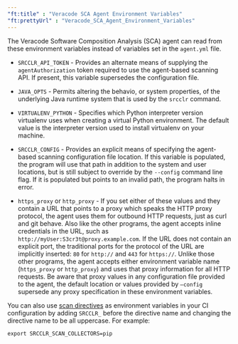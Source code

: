 ```yaml
---
"ft:title" : "Veracode SCA Agent Environment Variables"
"ft:prettyUrl" : "Veracode_SCA_Agent_Environment_Variables"
---
```


The Veracode Software Composition Analysis (SCA) agent can read from these environment variables instead of variables set in the `agent.yml` file.

-   `SRCCLR_API_TOKEN` - Provides an alternate means of supplying the `agentAuthorization` token required to use the agent-based scanning API. If present, this variable supersedes the configuration file.

-   `JAVA_OPTS` - Permits altering the behavio, or system properties, of the underlying Java runtime system that is used by the `srcclr` command.

-   `VIRTUALENV_PYTHON` - Specifies which Python interpreter version virtualenv uses when creating a virtual Python environment. The default value is the interpreter version used to install virtualenv on your machine.
-   `SRCCLR_CONFIG` - Provides an explicit means of specifying the agent-based scanning configuration file location. If this variable is populated, the program will use that path in addition to the system and user locations, but is still subject to override by the `--config` command line flag. If it is populated but points to an invalid path, the program halts in error.

-   `https_proxy` or `http_proxy` - If you set either of these values and they contain a URL that points to a proxy which speaks the HTTP proxy protocol, the agent uses them for outbound HTTP requests, just as curl and git behave. Also like the other programs, the agent accepts inline credentials in the URL, such as `http://myUser:S3cr3t@proxy.example.com`. If the URL does not contain an explicit port, the traditional ports for the protocol of the URL are implicitly inserted: `80` for `http://` and `443` for `https://`. Unlike those other programs, the agent accepts either environment variable name (`https_proxy` or `http_proxy`) and uses that proxy information for all HTTP requests. Be aware that proxy values in any configuration file provided to the agent, the default location or values provided by `–config` supersede any proxy specification in these environment variables.

You can also use [scan directives](https://docs.veracode.com/r/c_sc_scan_directives) as environment variables in your CI configuration by adding `SRCCLR_` before the directive name and changing the directive name to be all uppercase. For example:

```
export SRCCLR_SCAN_COLLECTORS=pip
```